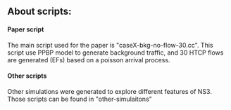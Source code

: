## About scripts:

#### Paper script
The main script used for the paper is "caseX-bkg-no-flow-30.cc".
This script use PPBP model to generate background traffic, and 30 HTCP flows are generated (EFs) based on a poisson arrival process.

#### Other scripts
Other simulations were generated to explore different features of NS3.
Those scripts can be found in "other-simulaitons"

